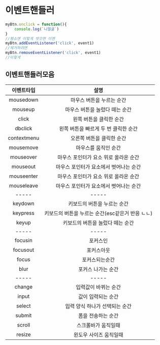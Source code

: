 # 이벤트핸들러

```js
myBtn.onclick = function(){
    console.log(`니얼굴`)
}
//평소엔 이렇게 썻으면 이젠
myBtn.addEventListener('click', event1)
//제거하려면
myBtn.removeEventListener('click', event1)
//이렇게
```

## 이벤트핸들러모음
|이벤트타입|설명|
|:-----:|:-----:|
|mousedown|마우스 버튼을 누르는 순간|
|mouseup|마우스 버튼을 눌렀다 떼는 순간|
|click|왼쪽 버튼을 클릭한 순간|
|dbclick|왼쪽 버튼을 빠르게 두 번 클릭한 순간|
|contextmenu|오른쪽 버튼을 클릭한 순간|
|mousemove|마우스를 움직인 순간|
|mouseover|마우스 포인터가 요소 위로 올라온 순간|
|mouseout|마우스 포인터가 요소에서 벗어나는 순간|
|mouseenter|마우스 포인터가 요소 위로 올라온 순간|
|mouseleave|마우스 포인터가 요소에서 벗어나는 순간|
|-----|-----|
|keydown|키보드의 버튼을 누르는 순간|
|keypress|키보드의 버튼을 누르는 순간(esc같은거 반응 ㄴㄴ)|
|keyup|키보드의 버튼을 눌렀다 떼는 순간|
|-----|-----|
|focusin|포커스인|
|focusout|포커스아웃|
|focus|포커스되는순간|
|blur|포커스 나가는 순간|
|-----|-----|
|change|입력값이 바뀌는 순간|
|input|값이 입력되는 순간|
|select|입력 양식 하나가 선택되는 순간|
|submit|폼을 전송하는 순간|
|scroll|스크롤바가 움직일때|
|resize|윈도우 사이즈 움직일때|
